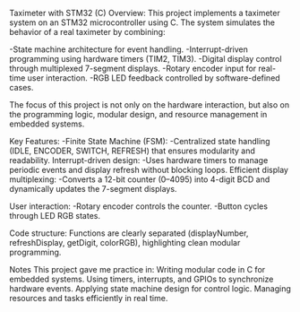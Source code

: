 Taximeter with STM32 (C)
Overview:
This project implements a taximeter system on an STM32 microcontroller using C.
The system simulates the behavior of a real taximeter by combining:

-State machine architecture for event handling.
-Interrupt-driven programming using hardware timers (TIM2, TIM3).
-Digital display control through multiplexed 7-segment displays.
-Rotary encoder input for real-time user interaction.
-RGB LED feedback controlled by software-defined cases.

The focus of this project is not only on the hardware interaction, but also on the programming logic, modular design, and resource management in embedded systems.

Key Features:
-Finite State Machine (FSM):
-Centralized state handling (IDLE, ENCODER, SWITCH, REFRESH) that ensures modularity and readability.
Interrupt-driven design:
-Uses hardware timers to manage periodic events and display refresh without blocking loops.
Efficient display multiplexing:
-Converts a 12-bit counter (0–4095) into 4-digit BCD and dynamically updates the 7-segment displays.

User interaction:
-Rotary encoder controls the counter.
-Button cycles through LED RGB states.

Code structure:
Functions are clearly separated (displayNumber, refreshDisplay, getDigit, colorRGB), highlighting clean modular programming.

Notes
This project gave me practice in:
Writing modular code in C for embedded systems.
Using timers, interrupts, and GPIOs to synchronize hardware events.
Applying state machine design for control logic.
Managing resources and tasks efficiently in real time.




